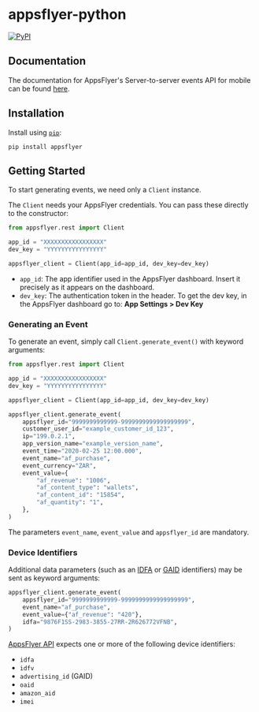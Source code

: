 # appsflyer-python

[![PyPI](https://img.shields.io/pypi/v/appsflyer.svg)](https://pypi.python.org/pypi/appsflyer)

## Documentation

The documentation for AppsFlyer's Server-to-server events API for mobile can be found [here](https://support.appsflyer.com/hc/en-us/articles/207034486-Server-to-server-events-API-for-mobile-S2S-mobile-).

## Installation

Install using [`pip`](https://pypi.org/project/pip/):

```shell
pip install appsflyer
```

## Getting Started

To start generating events, we need only a `Client` instance.

The `Client` needs your AppsFlyer credentials. You can pass these directly to the constructor:

```python
from appsflyer.rest import Client

app_id = "XXXXXXXXXXXXXXXXX"
dev_key = "YYYYYYYYYYYYYYYY"

appsflyer_client = Client(app_id=app_id, dev_key=dev_key)
```

- `app_id`: The app identifier used in the AppsFlyer dashboard. Insert it precisely as it appears on the dashboard.
- `dev_key`: The authentication token in the header. To get the dev key, in the AppsFlyer dashboard go to: **App Settings > Dev Key**

### Generating an Event

To generate an event, simply call `Client.generate_event()` with keyword arguments:

```python
from appsflyer.rest import Client

app_id = "XXXXXXXXXXXXXXXXX"
dev_key = "YYYYYYYYYYYYYYYY"

appsflyer_client = Client(app_id=app_id, dev_key=dev_key)

appsflyer_client.generate_event(
    appsflyer_id="9999999999999-9999999999999999999",
    customer_user_id="example_customer_id_123",
    ip="199.0.2.1",
    app_version_name="example_version_name",
    event_time="2020-02-25 12:00.000",
    event_name="af_purchase",
    event_currency="ZAR",
    event_value={
        "af_revenue": "1006",
        "af_content_type": "wallets",
        "af_content_id": "15854",
        "af_quantity": "1",
    },
)
```

The parameters `event_name`, `event_value` and `appsflyer_id` are mandatory.

### Device Identifiers

Additional data parameters (such as an [IDFA] or [GAID] identifiers) may be sent as keyword arguments:

```python
appsflyer_client.generate_event(
    appsflyer_id="9999999999999-9999999999999999999",
    event_name="af_purchase",
    event_value={"af_revenue": "420"},
    idfa="9876F1SS-2983-3855-27RR-2R626772VFNB",
)
```

[AppsFlyer API](https://support.appsflyer.com/hc/en-us/articles/207034486-Server-to-server-events-API-for-mobile-S2S-mobile-#payload-parameters) expects one or more of the following device identifiers:

- `idfa`
- `idfv`
- `advertising_id` (GAID)
- `oaid`
- `amazon_aid`
- `imei`

[IDFA]: https://developer.apple.com/documentation/appstoreconnectapi/advertising_identifier_idfa_declarations
[GAID]: https://support.google.com/googleplay/android-developer/answer/6048248
